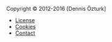 Copyright &copy; 2012-2016 [Dennis Özturk]

* [License](license)
* [Cookies](cookies)
* [Contact](contact)
